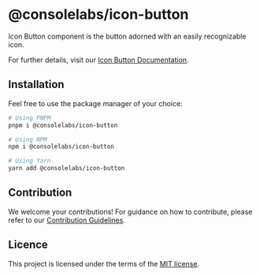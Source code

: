 # @consolelabs/icon-button

Icon Button component is the button adorned with an easily recognizable icon.

For further details, visit our
[Icon Button Documentation](https://ds.console.so/?path=/docs/components-iconbutton--docs).

## Installation

Feel free to use the package manager of your choice:

```sh
# Using PNPM
pnpm i @consolelabs/icon-button

# Using NPM
npm i @consolelabs/icon-button

# Using Yarn
yarn add @consolelabs/icon-button
```

## Contribution

We welcome your contributions! For guidance on how to contribute, please refer
to our [Contribution Guidelines](/CONTRIBUTING.md).

## Licence

This project is licensed under the terms of the
[MIT license](https://choosealicense.com/licenses/mit/).

